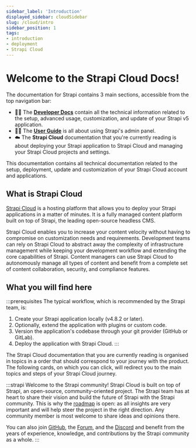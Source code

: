 ```yaml
---
sidebar_label: 'Introduction'
displayed_sidebar: cloudSidebar
slug: /cloud/intro
sidebar_position: 1
tags:
- introduction
- deployment
- Strapi Cloud
---
```


# Welcome to the Strapi Cloud Docs!

<SubtleCallout title="Developer Docs, User Guide, and Strapi Cloud documentation" emoji="📍">

The documentation for Strapi contains 3 main sections, accessible from the top navigation bar:

- 🧑‍💻 The **[Developer Docs](/dev-docs/intro)** contain all the technical information related to the setup, advanced usage, customization, and update of your Strapi v5 application.
- 🧑‍🏫 The **[User Guide](/user-docs/intro)** is all about using Strapi's admin panel.
- ☁️ The **Strapi Cloud** documentation that you're currently reading is about deploying your Strapi application to Strapi Cloud and managing your Strapi Cloud projects and settings.

</SubtleCallout>

This documentation contains all technical documentation related to the setup, deployment, update and customization of your Strapi Cloud account and applications.

## What is Strapi Cloud

[Strapi Cloud](https://strapi.io/cloud) is a hosting platform that allows you to deploy your Strapi applications in a matter of minutes. It is a fully managed content platform built on top of Strapi, the leading open-source headless CMS.

Strapi Cloud enables you to increase your content velocity without having to compromise on customization needs and requirements. Development teams can rely on Strapi Cloud to abstract away the complexity of infrastructure management while keeping your development workflow and extending the core capabilities of Strapi. Content managers can use Strapi Cloud to autonomously manage all types of content and benefit from a complete set of content collaboration, security, and compliance features.

## What you will find here

:::prerequisites
The typical workflow, which is recommended by the Strapi team, is:
1. Create your Strapi application locally (v4.8.2 or later).
2. Optionally, extend the application with plugins or custom code.
3. Version the application's codebase through your git provider (GitHub or GitLab).
4. Deploy the application with Strapi Cloud.
:::

The Strapi Cloud documentation that you are currently reading is organised in topics in a order that should correspond to your journey with the product. The following cards, on which you can click, will redirect you to the main topics and steps of your Strapi Cloud journey.

<CustomDocCardsWrapper>
  <CustomDocCard emoji="☁️" title="Project creation" description="Step-by-step guide to guide you through the creation and deployment of a Strapi Cloud project." link="/cloud/getting-started/deployment" />
  <CustomDocCard emoji="💸" title="Information on billing & usage" description="All details on Strapi Cloud plans & billing, including overages and project suspension." link="/cloud/getting-started/usage-billing" />
  <CustomDocCard emoji="🗃️" title="Projects overview" description="Information on how to access Strapi Cloud projects to view their details & usage, and manage them." link="/cloud/projects/overview" />
  <CustomDocCard emoji="⚙️" title="Projects settings" description="Details on all the available settings for Strapi Cloud projects and how to configure them." link="/cloud/projects/settings"/>
  <CustomDocCard emoji="🤝" title="Collaboration" description="Documentation for the Collaboration feature to invite other users to access and manage a project." link="/cloud/projects/collaboration"/>
  <CustomDocCard emoji="🚀" title="Deployments management" description="All details on the deployment of a Strapi Cloud project, including triggering or cancelling a deployment." link="/cloud/projects/deploys" />
  <CustomDocCard emoji="🧾" title="Account billing & details" description="Information on Strapi Cloud subscriptions and how to manage, edit and cancel them." link="/cloud/account/account-billing" />
</CustomDocCardsWrapper>

:::strapi Welcome to the Strapi community!
Strapi Cloud is built on top of Strapi, an open-source, community-oriented project. The Strapi team has at heart to share their vision and build the future of Strapi with the Strapi community. This is why the [roadmap](https://feedback.strapi.io) is open: as all insights are very important and will help steer the project in the right direction. Any community member is most welcome to share ideas and opinions there.

You can also join [GitHub](https://github.com/strapi/strapi), the [Forum](https://forum.strapi.io/), and the [Discord](https://discord.strapi.io) and benefit from the years of experience, knowledge, and contributions by the Strapi community as a whole.
:::
